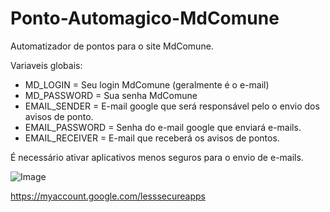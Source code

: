 # Ponto-Automagico-MdComune
Automatizador de pontos para o site MdComune. 

Variaveis globais:
* MD_LOGIN = Seu login MdComune (geralmente é o e-mail)
* MD_PASSWORD = Sua senha MdComune
* EMAIL_SENDER = E-mail google que será responsável pelo o envio dos avisos de ponto.
* EMAIL_PASSWORD = Senha do e-mail google que enviará e-mails.
* EMAIL_RECEIVER = E-mail que receberá os avisos de pontos. 

É necessário ativar aplicativos menos seguros para o envio de e-mails. 

![Image](https://devanswers.co/wp-content/uploads/2017/02/gmail-allow-less-secure-apps.png)

https://myaccount.google.com/lesssecureapps
